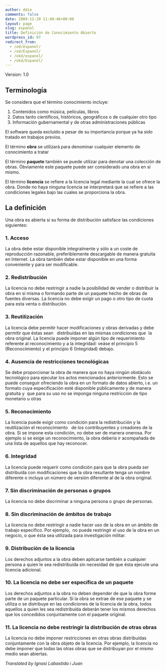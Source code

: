 ```yaml
---
author: ddie
comments: false
date: 2009-12-20 11:49:46+00:00
layout: page
slug: espanol
title: Definición de Conocimiento Abierto
wordpress_id: 97
redirect_from:
  - /od/espanol/
  - /od/Espanol/
  - /okd/espanol/
  - /okd/Espanol/
---
```


Version: 1.0

## Terminología

Se considera que el término conocimiento incluye:

1. Contenidos como música, películas, libros
2. Datos tanto científicos, históricos, geográficos o de cualquier otro tipo
3. Información gubernamental y de otras administraciones públicas

El software queda excluído a pesar de su importancia porque ya ha sido tratado en trabajos previos.

El término **obra** se utilizará para denominar cualquier elemento de conocimiento a tratar

El término **paquete** también se puede utilizar para denotar una colección de obras. Óbviamente este paquete puede ser considerado una obra en sí mismo.

El término **licencia** se refiere a la licencia legal mediante la cual se ofrece la obra. Donde no haya ninguna licencia se interpretará que se refiere a las condiciones legales bajo las cuales se proporciona la obra.

## La definición

Una obra es abierta si su forma de distribución satisface las condiciones siguientes:

### 1. Acceso

La obra debe estar disponible integralmente y sólo a un coste de reproducción razonable, preferiblemente descargable de manera gratuita en Internet. La obra también debe estar disponible en una forma conveniente y para ser modificable.

### 2. Redistribución

La licencia no debe restringir a nadie la posibilidad de vender o distribuir la obra en sí misma o formando parte de un paquete hecho de obras de fuentes diversas. La licencia no debe exigir un pago o otro tipo de cuota para esta venta o distribución.

### 3. Reutilización

La licencia debe permitir hacer modificaciones y obras derivadas y debe permitir que éstas sean   distribuídas en las mismas condiciones que  la obra original. La licencia puede imponer algún tipo de requerimiento referente al reconocimiento y a la integridad: veáse el principio 5 (Reconocimiento) y el principio 6 (Integridad) debajo.

### 4. Ausencia de restricciones tecnológicas

Se debe proporcionar la obra de manera que no haya ningún obstáculo tecnológico para ejecutar los actos mencionados anteriormente. Esto se puede conseguir ofreciendo la obra en un formato de datos abierto, i.e. un formato cuya especificación esté disponible públicamente y de manera gratuita y  que para su uso no se imponga ninguna restricción de tipo monetario u otras

### 5. Reconocimiento

La licencia puede exigir como condición para la redistribución y la reutilización el reconocimiento   de los contribuyentes y creadores de la obra. Si se impone esta condición, no debe ser de manera onerosa. Por ejemplo si se exige un reconocimiento, la obra debería ir acompañada de una lista de aquellos que hay reconocer.

### 6. Integridad

La licencia puede requerir como condición para que la obra pueda ser distribuída con modificaciones que la obra resultante tenga un nombre diferente o incluya un número de versión diferente al de la obra original.

### 7. Sin discriminación de personas o grupos

La licencia no debe discriminar a ninguna persona o grupo de personas.

### 8. Sin discriminación de ámbitos de trabajo

La licencia no debe restringir a nadie hacer uso de la obra en un ámbito de trabajo específico. Por ejemplo,  no puede restringir el uso de la obra en un negocio, o que ésta sea utilizada para investigación militar.

### 9. Distribución de la licencia

Los derechos adjuntos a la obra deben aplicarse también a cualquier persona a quien le sea redistribuída sin necesidad de que ésta ejecute una licencia adicional.

### 10. La licencia no debe ser específica de un paquete

Los derechos adjuntos a la obra no deben depender de que la obra forme parte de un paquete particular. Si la obra se extrae de ese paquete y se utiliza o se distribuye en las condiciones de la licencia de la obra, todos aquellos a quien les sea redistribuída deberán tener los mismos derechos que los concedidos conjuntamente con el paquete original.

### 11. La licencia no debe restringir la distribución de otras obras

La licencia no debe imponer restricciones en otras obras distribuídas conjuntamente con la obra objeto de la licencia. Por ejemplo, la licencia no debe imponer que todas las otras obras que se distribuyan por el mismo medio sean abiertas.

*Translated by Ignasi Labastida i Juan*
